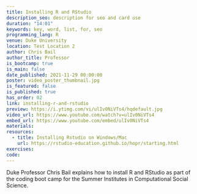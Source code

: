 ```yaml
---
title: Installing R and RStudio
description_seo: description for seo and card use
duration: "14:01"
keywords: key, word, list, for, seo
programming_lang: R
venue: Duke University
location: Test Location 2
author: Chris Bail
author_title: Professor
is_bootcamp: true
is_main: false
date_published: 2021-11-29 00:00:00
poster: video_poster_thumbnail.jpg
is_featured: false
is_published: true
has_order: 02
link: installing-r-and-rstudio
preview: https://i.ytimg.com/vi/ulIv0NiVTs4/hqdefault.jpg
video_url: https://www.youtube.com/watch?v=ulIv0NiVTs4
embed_url: https://www.youtube.com/embed/ulIv0NiVTs4
materials:
resources:
  - title: Installing Rstudio on Windows/Mac
    url: https://rstudio-education.github.io/hopr/starting.html
exercises:
code:
---
```


Duke Professor Chris Bail explains how to install R and RStudio as part of the coding boot camp for the Summer Institutes in Computational Social Science.
